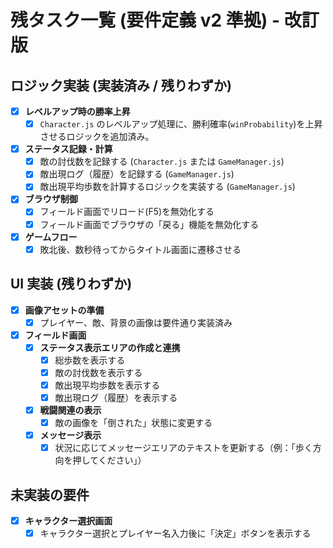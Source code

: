 # 残タスク一覧 (要件定義 v2 準拠) - 改訂版

## ロジック実装 (実装済み / 残りわずか)

- [x] **レベルアップ時の勝率上昇**
  - [x] `Character.js` のレベルアップ処理に、勝利確率(`winProbability`)を上昇させるロジックを追加済み。
- [x] **ステータス記録・計算**
  - [x] 敵の討伐数を記録する (`Character.js` または `GameManager.js`)
  - [x] 敵出現ログ（履歴）を記録する (`GameManager.js`)
  - [x] 敵出現平均歩数を計算するロジックを実装する (`GameManager.js`)
- [x] **ブラウザ制御**
  - [x] フィールド画面でリロード(F5)を無効化する
  - [x] フィールド画面でブラウザの「戻る」機能を無効化する
- [x] **ゲームフロー**
  - [x] 敗北後、数秒待ってからタイトル画面に遷移させる

## UI 実装 (残りわずか)

- [x] **画像アセットの準備**
  - [x] プレイヤー、敵、背景の画像は要件通り実装済み
- [x] **フィールド画面**
  - [x] **ステータス表示エリアの作成と連携**
    - [x] 総歩数を表示する
    - [x] 敵の討伐数を表示する
    - [x] 敵出現平均歩数を表示する
    - [x] 敵出現ログ（履歴）を表示する
  - [x] **戦闘関連の表示**
    - [x] 敵の画像を「倒された」状態に変更する
  - [x] **メッセージ表示**
    - [x] 状況に応じてメッセージエリアのテキストを更新する（例：「歩く方向を押してください」）

## 未実装の要件

- [x] **キャラクター選択画面**
  - [x] キャラクター選択とプレイヤー名入力後に「決定」ボタンを表示する

